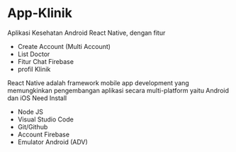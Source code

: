 ﻿# App-Klinik
Aplikasi Kesehatan Android React Native, dengan fitur
- Create Account (Multi Account)
- List Doctor
- Fitur Chat Firebase
- profil Klinik

React Native adalah framework mobile app development yang memungkinkan pengembangan aplikasi secara multi-platform yaitu Android dan iOS
Need Install
- Node JS
- Visual Studio Code
- Git/Github
- Account Firebase
- Emulator Android (ADV)

